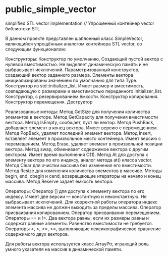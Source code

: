 # public_simple_vector
simplified STL vector implementation // Упрощенный контейнер vector библиотеки STL

В данном проекте представлен шаблонный класс SimpleVector<Type>, являющийся упрощённым аналогом контейнера STL vector, со следующим функционалом:

Конструкторы:
Конструктор по умолчанию, Создающий пустой вектор с нулевой вместимостью. Не выделяет динамическую память и не выбрасывает исключений.
Параметризованный конструктор, создающий вектор заданного размера. Элементы вектора инициализированы значением по умолчанию для типа Type.
Конструктор из std::initializer_list. Имеет размер и вместимость, совпадающую с размерами и вместимостью переданного initializer_list.
Конструктор, с резервированием ёмкости.
Конструктор копирования.
Конструктор перемещения.
Деструктор

Реализованные методы:
Метод GetSize для получения количества элементов в векторе. 
Метод GetCapacity для получения вместимости вектора.
Метод IsEmpty, сообщает, пуст ли вектор. 
Метод PushBack, добавляет элемент в конец вектора. Имеет версию с перемещением.
Метод PopBack, удаляет последний элемент вектора. 
Метод Insert, вставляет элемент в произвольное место контейнера. Имеет версию с перемещением.
Метод Erase, удаляет элемент в произвольной позиции вектора.
Метод swap, обменивает содержимое вектора с другим вектором. Имеет время выполнения O(1).
Метод At для доступа к элементу вектора по его индексу, аналог метода at() класса vector. 
Метод Clear для очистки массива без изменения его вместимости.
Метод Resize для изменения количества элементов в массиве. 
Методы begin, end, cbegin и cend, возвращающие итераторы на начало и конец массива. 
Метод Reserve задает ёмкость вектора. 
  
Операторы:
Оператор [] для доступа к элементу вектора по его индексу. Имеет две версии — константную и неконстантную. Не выбрасывает исключений. Для корректной работы оператора индекс элемента массива не должен выходить за пределы массива.
Оператор присваивания копированием.
Оператор присваивания перемещением.
Операторы == и !=. Два вектора равны, если их размеры равны и содержат равные элементы. Равенство вместимости не требуется.
Операторы <, >, <=, >=, выполняющие лексикографическое сравнение содержимого двух векторов.


Для работы вектора используется класс ArrayPtr, играющий роль умного указателя на массив в динамической памяти.
